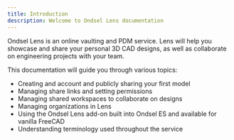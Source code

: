 ```yaml
---
title: Introduction
description: Welcome to Ondsel Lens documentation
---
```


Ondsel Lens is an online vaulting and PDM service. Lens will help you showcase
and share your personal 3D CAD designs, as well as collaborate on engineering
projects with your team.

This documentation will guide you through various topics:

- Creating and account and publicly sharing your first model
- Managing share links and setting permissions
- Managing shared workspaces to collaborate on designs
- Managing organizations in Lens
- Using the Ondsel Lens add-on built into Ondsel ES and available for vanilla 
FreeCAD
- Understanding terminology used throughout the service
